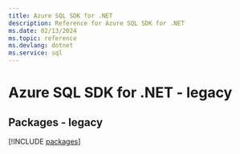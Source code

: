 ```yaml
---
title: Azure SQL SDK for .NET
description: Reference for Azure SQL SDK for .NET
ms.date: 02/13/2024
ms.topic: reference
ms.devlang: dotnet
ms.service: sql
---
```

# Azure SQL SDK for .NET - legacy
## Packages - legacy
[!INCLUDE [packages](sql-index.md)]